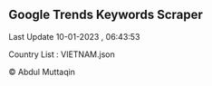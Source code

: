 

## Google Trends Keywords Scraper 
 
Last Update 10-01-2023 , 06:43:53

Country List :
VIETNAM.json



© Abdul Muttaqin 
